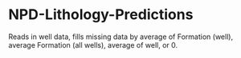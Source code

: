 # NPD-Lithology-Predictions
Reads in well data, fills missing data by average of Formation (well), average Formation (all wells), average of well, or 0.
